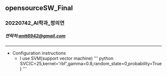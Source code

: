 ## opensourceSW_Final
### 20220742_AI학과_정의연
##### 연락처:antt6942@gmail.com
------------
+ Configuration instructions
  + I use SVM(support vector machine)
''' python
SVC(C=25,kernel='rbf',gamma=0.8,random_state=0,probability=True)
'''
